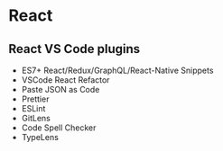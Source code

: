 # React

## React VS Code plugins

* ES7+ React/Redux/GraphQL/React-Native Snippets
* VSCode React Refactor
* Paste JSON as Code
* Prettier
* ESLint
* GitLens
* Code Spell Checker
* TypeLens

